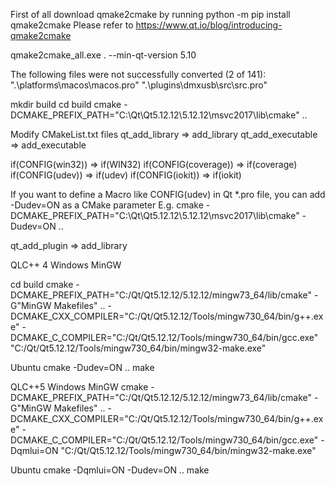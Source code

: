 First of all download qmake2cmake by running
python -m pip install qmake2cmake
Please refer to https://www.qt.io/blog/introducing-qmake2cmake

qmake2cmake_all.exe . --min-qt-version 5.10

The following files were not successfully converted (2 of 141):
    ".\platforms\macos\macos.pro"
    ".\plugins\dmxusb\src\src.pro"


mkdir build
cd build
cmake -DCMAKE_PREFIX_PATH="C:\Qt\Qt5.12.12\5.12.12\msvc2017\lib\cmake" ..

Modify CMakeList.txt files
qt_add_library => add_library
qt_add_executable => add_executable

if(CONFIG(win32)) => if(WIN32)
if(CONFIG(coverage)) => if(coverage)
if(CONFIG(udev)) => if(udev)
if(CONFIG(iokit)) => if(iokit)

If you want to define a Macro like CONFIG(udev) in Qt *.pro file, you can add -Dudev=ON as a CMake parameter
E.g.
cmake -DCMAKE_PREFIX_PATH="C:\Qt\Qt5.12.12\5.12.12\msvc2017\lib\cmake" -Dudev=ON ..

qt_add_plugin => add_library


QLC++ 4
Windows MinGW

cd build
cmake -DCMAKE_PREFIX_PATH="C:/Qt/Qt5.12.12/5.12.12/mingw73_64/lib/cmake" -G"MinGW Makefiles" .. -DCMAKE_CXX_COMPILER="C:/Qt/Qt5.12.12/Tools/mingw730_64/bin/g++.exe" -DCMAKE_C_COMPILER="C:/Qt/Qt5.12.12/Tools/mingw730_64/bin/gcc.exe"
"C:/Qt/Qt5.12.12/Tools/mingw730_64/bin/mingw32-make.exe"

Ubuntu
cmake -Dudev=ON .. 
make


QLC++5
Windows MinGW
cmake -DCMAKE_PREFIX_PATH="C:/Qt/Qt5.12.12/5.12.12/mingw73_64/lib/cmake" -G"MinGW Makefiles" .. -DCMAKE_CXX_COMPILER="C:/Qt/Qt5.12.12/Tools/mingw730_64/bin/g++.exe" -DCMAKE_C_COMPILER="C:/Qt/Qt5.12.12/Tools/mingw730_64/bin/gcc.exe" -Dqmlui=ON
"C:/Qt/Qt5.12.12/Tools/mingw730_64/bin/mingw32-make.exe"

Ubuntu
cmake -Dqmlui=ON -Dudev=ON ..
make
